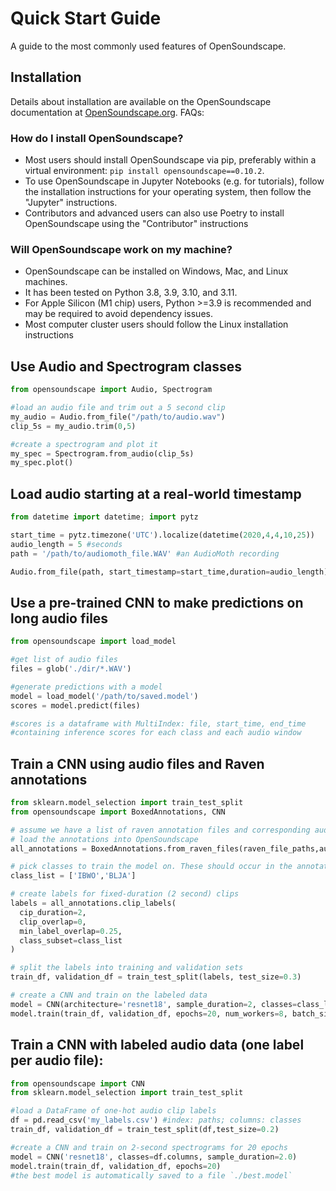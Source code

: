 
# Quick Start Guide

A guide to the most commonly used features of OpenSoundscape.

## Installation

Details about installation are available on the OpenSoundscape documentation at [OpenSoundscape.org](https://opensoundscape.org). FAQs:

### How do I install OpenSoundscape?

* Most users should install OpenSoundscape via pip, preferably within a virtual environment: `pip install opensoundscape==0.10.2`. 
* To use OpenSoundscape in Jupyter Notebooks (e.g. for tutorials), follow the installation instructions for your operating system, then follow the "Jupyter" instructions.
* Contributors and advanced users can also use Poetry to install OpenSoundscape using the "Contributor" instructions

### Will OpenSoundscape work on my machine?

* OpenSoundscape can be installed on Windows, Mac, and Linux machines.
* It has been tested on Python 3.8, 3.9, 3.10, and 3.11.
* For Apple Silicon (M1 chip) users, Python >=3.9 is recommended and may be required to avoid dependency issues.
* Most computer cluster users should follow the Linux installation instructions


## Use Audio and Spectrogram classes
```python
from opensoundscape import Audio, Spectrogram

#load an audio file and trim out a 5 second clip
my_audio = Audio.from_file("/path/to/audio.wav")
clip_5s = my_audio.trim(0,5)

#create a spectrogram and plot it
my_spec = Spectrogram.from_audio(clip_5s)
my_spec.plot()
```

## Load audio starting at a real-world timestamp
```python
from datetime import datetime; import pytz

start_time = pytz.timezone('UTC').localize(datetime(2020,4,4,10,25))
audio_length = 5 #seconds  
path = '/path/to/audiomoth_file.WAV' #an AudioMoth recording

Audio.from_file(path, start_timestamp=start_time,duration=audio_length)
```

## Use a pre-trained CNN to make predictions on long audio files
```python
from opensoundscape import load_model

#get list of audio files
files = glob('./dir/*.WAV')

#generate predictions with a model
model = load_model('/path/to/saved.model')
scores = model.predict(files)

#scores is a dataframe with MultiIndex: file, start_time, end_time
#containing inference scores for each class and each audio window
```

## Train a CNN using audio files and Raven annotations 
```python
from sklearn.model_selection import train_test_split
from opensoundscape import BoxedAnnotations, CNN

# assume we have a list of raven annotation files and corresponding audio files
# load the annotations into OpenSoundscape
all_annotations = BoxedAnnotations.from_raven_files(raven_file_paths,audio_file_paths)

# pick classes to train the model on. These should occur in the annotated data
class_list = ['IBWO','BLJA']

# create labels for fixed-duration (2 second) clips 
labels = all_annotations.clip_labels(
  cip_duration=2,
  clip_overlap=0,
  min_label_overlap=0.25,
  class_subset=class_list
)

# split the labels into training and validation sets
train_df, validation_df = train_test_split(labels, test_size=0.3)

# create a CNN and train on the labeled data
model = CNN(architecture='resnet18', sample_duration=2, classes=class_list)
model.train(train_df, validation_df, epochs=20, num_workers=8, batch_size=256)
```

## Train a CNN with labeled audio data (one label per audio file):
```python
from opensoundscape import CNN
from sklearn.model_selection import train_test_split

#load a DataFrame of one-hot audio clip labels
df = pd.read_csv('my_labels.csv') #index: paths; columns: classes
train_df, validation_df = train_test_split(df,test_size=0.2)

#create a CNN and train on 2-second spectrograms for 20 epochs
model = CNN('resnet18', classes=df.columns, sample_duration=2.0)
model.train(train_df, validation_df, epochs=20)
#the best model is automatically saved to a file `./best.model`
```
